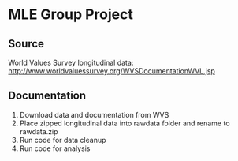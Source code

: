 # MLE Group Project

## Source

World Values Survey longitudinal data: http://www.worldvaluessurvey.org/WVSDocumentationWVL.jsp  

## Documentation

1) Download data and documentation from WVS  
2) Place zipped longitudinal data into rawdata folder and rename to  
   rawdata.zip  
3) Run code for data cleanup  
4) Run code for analysis  